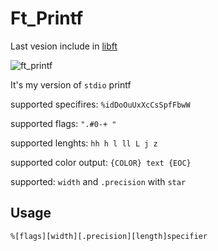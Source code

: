 # Ft_Printf

Last vesion include in [libft](https://github.com/lmaron-g/libft)

![ft_printf](https://user-images.githubusercontent.com/45558274/61978330-ae72fe00-aff9-11e9-8cfd-19092f6a82fc.png)

It's my version of `stdio` printf 

supported specifires: `%idDoOuUxXcCsSpfFbwW`

supported flags: `".#0-+ "`

supported lenghts: `hh h l ll L j z`

supported color output: `{COLOR} text {EOC}`

supported: `width` and `.precision` with `star`


## Usage
`%[flags][width][.precision][length]specifier` 
